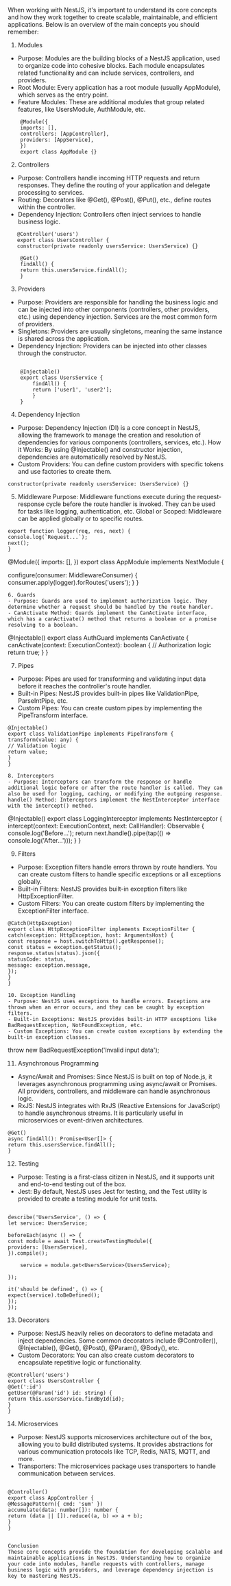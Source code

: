 When working with NestJS, it's important to understand its core concepts and how they work together to create scalable, maintainable, and efficient applications. Below is an overview of the main concepts you should remember:

1. Modules

- Purpose: Modules are the building blocks of a NestJS application, used to organize code into cohesive blocks. Each module encapsulates related functionality and can include services, controllers, and providers.
- Root Module: Every application has a root module (usually AppModule), which serves as the entry point.
- Feature Modules: These are additional modules that group related features, like UsersModule, AuthModule, etc.

```
    @Module({
    imports: [],
    controllers: [AppController],
    providers: [AppService],
    })
    export class AppModule {}
```

2. Controllers

- Purpose: Controllers handle incoming HTTP requests and return responses. They define the routing of your application and delegate processing to services.
- Routing: Decorators like @Get(), @Post(), @Put(), etc., define routes within the controller.
- Dependency Injection: Controllers often inject services to handle business logic.

```
   @Controller('users')
   export class UsersController {
   constructor(private readonly usersService: UsersService) {}
```

```
    @Get()
    findAll() {
    return this.usersService.findAll();
    }
```

3. Providers

- Purpose: Providers are responsible for handling the business logic and can be injected into other components (controllers, other providers, etc.) using dependency injection. Services are the most common form of providers.
- Singletons: Providers are usually singletons, meaning the same instance is shared across the application.
- Dependency Injection: Providers can be injected into other classes through the constructor.

```

    @Injectable()
    export class UsersService {
        findAll() {
        return ['user1', 'user2'];
        }
    }
```

4. Dependency Injection

- Purpose: Dependency Injection (DI) is a core concept in NestJS, allowing the framework to manage the creation and resolution of dependencies for various components (controllers, services, etc.).
  How it Works: By using @Injectable() and constructor injection, dependencies are automatically resolved by NestJS.
- Custom Providers: You can define custom providers with specific tokens and use factories to create them.

```
constructor(private readonly usersService: UsersService) {}
```

5. Middleware
   Purpose: Middleware functions execute during the request-response cycle before the route handler is invoked. They can be used for tasks like logging, authentication, etc.
   Global or Scoped: Middleware can be applied globally or to specific routes.

```
export function logger(req, res, next) {
console.log(`Request...`);
next();
}

```

@Module({
imports: [],
})
export class AppModule implements NestModule {

configure(consumer: MiddlewareConsumer) {
consumer.apply(logger).forRoutes('users');
}
}

```
6. Guards
- Purpose: Guards are used to implement authorization logic. They determine whether a request should be handled by the route handler.
- CanActivate Method: Guards implement the CanActivate interface, which has a canActivate() method that returns a boolean or a promise resolving to a boolean.

```

@Injectable()
export class AuthGuard implements CanActivate {
canActivate(context: ExecutionContext): boolean {
// Authorization logic
return true;
}
}

7. Pipes

- Purpose: Pipes are used for transforming and validating input data before it reaches the controller's route handler.
- Built-in Pipes: NestJS provides built-in pipes like ValidationPipe, ParseIntPipe, etc.
- Custom Pipes: You can create custom pipes by implementing the PipeTransform interface.

```
@Injectable()
export class ValidationPipe implements PipeTransform {
transform(value: any) {
// Validation logic
return value;
}
}

8. Interceptors
- Purpose: Interceptors can transform the response or handle additional logic before or after the route handler is called. They can also be used for logging, caching, or modifying the outgoing response.
handle() Method: Interceptors implement the NestInterceptor interface with the intercept() method.

```

@Injectable()
export class LoggingInterceptor implements NestInterceptor {
intercept(context: ExecutionContext, next: CallHandler): Observable<any> {
console.log('Before...');
return next.handle().pipe(tap(() => console.log('After...')));
}
}

9. Filters

- Purpose: Exception filters handle errors thrown by route handlers. You can create custom filters to handle specific exceptions or all exceptions globally.
- Built-in Filters: NestJS provides built-in exception filters like HttpExceptionFilter.
- Custom Filters: You can create custom filters by implementing the ExceptionFilter interface.

```
@Catch(HttpException)
export class HttpExceptionFilter implements ExceptionFilter {
catch(exception: HttpException, host: ArgumentsHost) {
const response = host.switchToHttp().getResponse();
const status = exception.getStatus();
response.status(status).json({
statusCode: status,
message: exception.message,
});
}
}

10. Exception Handling
- Purpose: NestJS uses exceptions to handle errors. Exceptions are thrown when an error occurs, and they can be caught by exception filters.
- Built-in Exceptions: NestJS provides built-in HTTP exceptions like BadRequestException, NotFoundException, etc.
- Custom Exceptions: You can create custom exceptions by extending the built-in exception classes.

```

throw new BadRequestException('Invalid input data');

11. Asynchronous Programming

- Async/Await and Promises: Since NestJS is built on top of Node.js, it leverages asynchronous programming using async/await or Promises. All providers, controllers, and middleware can handle asynchronous logic.
- RxJS: NestJS integrates with RxJS (Reactive Extensions for JavaScript) to handle asynchronous streams. It is particularly useful in microservices or event-driven architectures.

```
@Get()
async findAll(): Promise<User[]> {
return this.usersService.findAll();
}
```

12. Testing

- Purpose: Testing is a first-class citizen in NestJS, and it supports unit and end-to-end testing out of the box.
- Jest: By default, NestJS uses Jest for testing, and the Test utility is provided to create a testing module for unit tests.

```

describe('UsersService', () => {
let service: UsersService;

beforeEach(async () => {
const module = await Test.createTestingModule({
providers: [UsersService],
}).compile();

    service = module.get<UsersService>(UsersService);

});

it('should be defined', () => {
expect(service).toBeDefined();
});
});
```

13. Decorators

- Purpose: NestJS heavily relies on decorators to define metadata and inject dependencies. Some common decorators include @Controller(), @Injectable(), @Get(), @Post(), @Param(), @Body(), etc.
- Custom Decorators: You can also create custom decorators to encapsulate repetitive logic or functionality.

```
@Controller('users')
export class UsersController {
@Get(':id')
getUser(@Param('id') id: string) {
return this.usersService.findById(id);
}
}
```

14. Microservices

- Purpose: NestJS supports microservices architecture out of the box, allowing you to build distributed systems. It provides abstractions for various communication protocols like TCP, Redis, NATS, MQTT, and more.
- Transporters: The microservices package uses transporters to handle communication between services.

```

@Controller()
export class AppController {
@MessagePattern({ cmd: 'sum' })
accumulate(data: number[]): number {
return (data || []).reduce((a, b) => a + b);
}
}


Conclusion
These core concepts provide the foundation for developing scalable and maintainable applications in NestJS. Understanding how to organize your code into modules, handle requests with controllers, manage business logic with providers, and leverage dependency injection is key to mastering NestJS.
```
